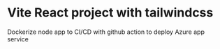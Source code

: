 # Vite React project with tailwindcss

Dockerize node app to CI/CD with github action to deploy Azure app service